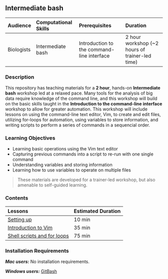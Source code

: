 ## Intermediate bash

| Audience | Computational Skills | Prerequisites | Duration |
:----------|:----------|:----------|:----------|
| Biologists | Intermediate bash | Introduction to the command-line interface | 2 hour workshop (~2 hours of trainer-led time)|


### Description

This repository has teaching materials for a **2 hour**, hands-on **Intermediate bash** workshop led at a relaxed pace. Many tools for the analysis of big data require knowledge of the command line, and this workshop will build on the basic skills taught in the **Introduction to the command-line interface** workshop to allow for greater automation. This workshop will include lessons on using the command-line text editor, Vim, to create and edit files, utilizing for-loops for automation, using variables to store information, and writing scripts to perform a series of commands in a sequencial order. 

### Learning Objectives

* Learning basic operations using the Vim text editor
* Capturing previous commands into a script to re-run with one single command
* Understanding variables and storing information
* Learning how to use variables to operate on multiple files

> These materials are developed for a trainer-led workshop, but also amenable to self-guided learning.


### Contents

| Lessons            | Estimated Duration |
|:------------------------|:----------|
|[Setting up](https://hbctraining.github.io/Training-modules/Intermediate_shell/lessons/setting_up.html) | 10 min |
|[Introduction to Vim](https://hbctraining.github.io/Intro-to-Shell/lessons/03_vim.html) | 35 min |
|[Shell scripts and for loops](https://hbctraining.github.io/Intro-to-Shell/lessons/04_loops_and_scripts.html) | 75 min |

### Installation Requirements

***Mac users:***
No installation requirements.

***Windows users:***
[GitBash](https://git-scm.com/download/win)

